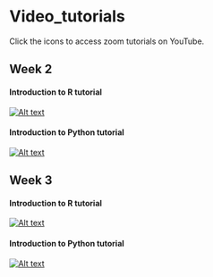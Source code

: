 # Video_tutorials
Click the icons to access zoom tutorials on YouTube. 

## Week 2
#### Introduction to R tutorial
[![Alt text](https://img.youtube.com/vi/0ChuLIPw7K4/0.jpg)](https://www.youtube.com/watch?v=0ChuLIPw7K4&feature=youtu.be)

#### Introduction to Python tutorial
[![Alt text](https://img.youtube.com/vi/QRrVNJns9ig/0.jpg)](https://www.youtube.com/watch?v=QRrVNJns9ig&feature=youtu.be)

## Week 3
#### Introduction to R tutorial
[![Alt text](https://img.youtube.com/vi/5DY_AVRg_U0/0.jpg)](https://www.youtube.com/watch?v=5DY_AVRg_U0&feature=youtu.be)

#### Introduction to Python tutorial
[![Alt text](https://img.youtube.com/vi/r0hheau7Z5E/0.jpg)](https://www.youtube.com/watch?v=r0hheau7Z5E&feature=youtu.be)
